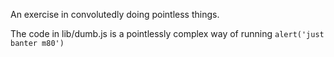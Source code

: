 An exercise in convolutedly doing pointless things.


The code in lib/dumb.js is a pointlessly complex way of running `alert('just banter m80')`
